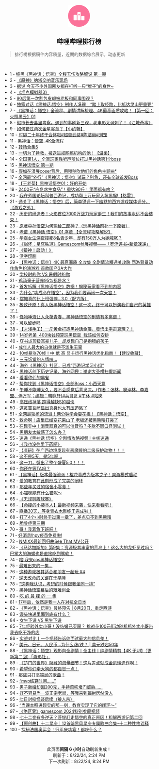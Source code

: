 <div align="center">
    <img src="./assets/icon_rank.png" alt="logo" />
    <h2>哔哩哔哩排行榜</h>
</div>

> 排行榜根据稿件内容质量，近期的数据综合展示，动态更新

<br />

<ul><li><span>1 - <a href=https://www.bilibili.com/BV114421U75X>纯黑《黑神话：悟空》全程无伤攻略解说&nbsp;第一期</a></span></li><li><span>2 - <a href=https://www.bilibili.com/BV18E4m1d7b7>《原神》纳塔交响音乐现场</a></span></li><li><span>3 - <a href=https://www.bilibili.com/BV124421U7Hp>据说&nbsp;今天不少外国网友都在打听一只“猴子”的身世~</a></span></li><li><span>4 - <a href=https://www.bilibili.com/BV1Qr421M7Xs>《坦克模拟器3》</a></span></li><li><span>5 - <a href=https://www.bilibili.com/BV1RE4m1R7Pm>90后第一次割包皮却被老板和同事围观？</a></span></li><li><span>6 - <a href=https://www.bilibili.com/BV1Gi421a74W>独家对话《黑神话:悟空》制作人冯骥｜“踏上取经路，比抵达灵山更重要”</a></span></li><li><span>7 - <a href=https://www.bilibili.com/BV17Z421K7ib>《黑神话：悟空》全流程、剧情讲解梳理、4K最高画质攻略！【第一回：火照黑云】01</a></span></li><li><span>8 - <a href=https://www.bilibili.com/BV1iy411e7dY>假市长去县里考察，遇到的事刷新三观，老电影太讽刺了！《江城奇事》</a></span></li><li><span>9 - <a href=https://www.bilibili.com/BV1h1421t7Fc>如何错过两次金星奖章？【小约翰】</a></span></li><li><span>10 - <a href=https://www.bilibili.com/BV1DH4y1c7JF>时隔二十年终于合体啦#超兽武装#陈洁丽#刘罡</a></span></li><li><span>11 - <a href=https://www.bilibili.com/BV1Jx4y14798>黑神话：悟空&nbsp;&nbsp;4K全流程</a></span></li><li><span>12 - <a href=https://www.bilibili.com/BV1SE4m1R7Uu>转场合集5</a></span></li><li><span>13 - <a href=https://www.bilibili.com/BV1pT421r7AZ>一切为了拯救，被送进戒网瘾机构的他！【温柔】</a></span></li><li><span>14 - <a href=https://www.bilibili.com/BV1vz421i7mM>全国第1人，全盲玩家靠听声辨位打过黑神话第1个boss</a></span></li><li><span>15 - <a href=https://www.bilibili.com/BV1KE4m197MV>黑神话悟空&nbsp;第一期</a></span></li><li><span>16 - <a href=https://www.bilibili.com/BV1Jz421i7w6>假如在漫展coser背后，用唢呐吹他们的角色主题曲²</a></span></li><li><span>17 - <a href=https://www.bilibili.com/BV1AS421d7be>全网最“外行”《黑神话：悟空》试玩？别急，还有全球首发Boss</a></span></li><li><span>18 - <a href=https://www.bilibili.com/BV1Uy411e7DW>【王老菊】黑神话悟空01：好的开始</a></span></li><li><span>19 - <a href=https://www.bilibili.com/BV1N4421f75Q>2400元“应急求生食品”！重达90斤！里面都有啥？</a></span></li><li><span>20 - <a href=https://www.bilibili.com/BV1aw4m1k7s1>我在外国论坛科普西游记，成功帮上万玩家入坑黑猴!【格雷】</a></span></li><li><span>21 - <a href=https://www.bilibili.com/BV1uz421B7ef>通关了《黑神话：悟空》后，简单锐评一下幽默的西方游戏媒体评分。【游戏之外】</a></span></li><li><span>22 - <a href=https://www.bilibili.com/BV1Gz421i7gF>历史的缔造者！火影首位7000万战力玩家诞生！我们的故事永远不会结束！</a></span></li><li><span>23 - <a href=https://www.bilibili.com/BV1e4421Z7je>原著中孙悟空为何输给二郎神？（玩黑神话前补一下原著）</a></span></li><li><span>24 - <a href=https://www.bilibili.com/BV1iy411i7ab>老戴《黑神话&nbsp;悟空》01&nbsp;序章&nbsp;【全流程攻略解说】</a></span></li><li><span>25 - <a href=https://www.bilibili.com/BV11U411U7Yo>华裔女生深夜撞死8名青少年，却有150万人为她喊冤？</a></span></li><li><span>26 - <a href=https://www.bilibili.com/BV1o4421Z7q4>《崩坏：星穹铁道》Gamescom参展视频——「罗浮评书•新章速递」</a></span></li><li><span>27 - <a href=https://www.bilibili.com/BV1BE4m1R7gW>《猿神！启动！》</a></span></li><li><span>28 - <a href=https://www.bilibili.com/BV1ir421K7he>活字印刷</a></span></li><li><span>29 - <a href=https://www.bilibili.com/BV1AE4m1d7XT>【黑神话：悟空】4K&nbsp;最高画质&nbsp;全收集&nbsp;全剧情流程通关攻略&nbsp;西游背景动作角色扮演游戏&nbsp;首款国产3A大作</a></span></li><li><span>30 - <a href=https://www.bilibili.com/BV1d4421Z7M8>学校时的你&nbsp;VS&nbsp;暑假时的你</a></span></li><li><span>31 - <a href=https://www.bilibili.com/BV1sn4y1f7wB>鸡汤毫无营养95%都是水？</a></span></li><li><span>32 - <a href=https://www.bilibili.com/BV1sH4y1c7Tw>首发拆解《黑神话悟空》数据！揭秘玩家看不到的内容</a></span></li><li><span>33 - <a href=https://www.bilibili.com/BV1CZ421T7kD>为什么“功成必在悟空”，因为我们要再闹一次天宫！</a></span></li><li><span>34 - <a href=https://www.bilibili.com/BV1nb421J7QS>摆摊真的比上班强嘛…3.0（配方版）</a></span></li><li><span>35 - <a href=https://www.bilibili.com/BV1Qf421q7pM>极致还原！真人版黑神话悟空！这一次，终于可以扮演我们自己的英雄了！</a></span></li><li><span>36 - <a href=https://www.bilibili.com/BV1RW42197C8>怪物唾液让人永葆青春，黑神话悟空的剧情有多离谱！</a></span></li><li><span>37 - <a href=https://www.bilibili.com/BV11xpUefE7X>可以留步吗</a></span></li><li><span>38 - <a href=https://www.bilibili.com/BV1xm42137M5>【才浅手工】一斤黄金打造黑神话金箍，竟悟出宇宙真理？！</a></span></li><li><span>39 - <a href=https://www.bilibili.com/BV1dw4m1r7Vs>14岁老弟&nbsp;&nbsp;400块钱预算玩黑悟空&nbsp;&nbsp;我该如何安排</a></span></li><li><span>40 - <a href=https://www.bilibili.com/BV1EHpSeHEVH>穿书成顶级富豪儿子，却发现自己是抱错的孩子</a></span></li><li><span>41 - <a href=https://www.bilibili.com/BV1Ei421a7dT>成年人最大的自律就是不滥生无辜</a></span></li><li><span>42 - <a href=https://www.bilibili.com/BV1iw4m1k7eL>10帧暴涨70帧！中&nbsp;低&nbsp;高&nbsp;显卡运行黑神话优化指南！【建议收藏】</a></span></li><li><span>43 - <a href=https://www.bilibili.com/BV1Sr421M7qt>三元饭堂的人情味...</a></span></li><li><span>44 - <a href=https://www.bilibili.com/BV1pE4m1d7N7>海外《黑神话》社区，已成“西游记学习小组”</a></span></li><li><span>45 - <a href=https://www.bilibili.com/BV1H2421Z7Ls>黑神话创下历史记录，海外网民：谢谢大圣横扫假新闻</a></span></li><li><span>46 - <a href=https://www.bilibili.com/BV1zH4y1c7Bo>看看你们的早餐</a></span></li><li><span>47 - <a href=https://www.bilibili.com/BV1f2W4efERc>帮你找到《黑神话悟空》全部Boss：小西天篇</a></span></li><li><span>48 - <a href=https://www.bilibili.com/BV1oZ421T795>午睡不能睡太久，要不会感觉后背发凉。(作者：张林、窦泽林、李嘉盟、俸万军；编辑：韩咏轩)#兵哥哥&nbsp;#午休&nbsp;#站岗</a></span></li><li><span>49 - <a href=https://www.bilibili.com/BV1ar421M7KY>高压线掉落&nbsp;跑得越快S的越快</a></span></li><li><span>50 - <a href=https://www.bilibili.com/BV12Z421N7RH>这灵吉菩萨显出真身也太有压迫感了</a></span></li><li><span>51 - <a href=https://www.bilibili.com/BV1bbW4eGEsY>全网最轮椅的流派！两分钟学会耍花棍！【黑神话：悟空】</a></span></li><li><span>52 - <a href=https://www.bilibili.com/BV1yS421X7B4>救命啊！店里已经变花果山了&nbsp;老板还被黑熊精打哭了</a></span></li><li><span>53 - <a href=https://www.bilibili.com/BV1Zw4m1k7mZ>在现实中！消音器真的可以消音吗？多款不同口径测试！</a></span></li><li><span>54 - <a href=https://www.bilibili.com/BV1L142187LH>男朋友太敏感了怎么办？</a></span></li><li><span>55 - <a href=https://www.bilibili.com/BV1yBW4eNExA>速通《黑神话&nbsp;悟空》全剧情攻略视频&nbsp;I&nbsp;主线速通</a></span></li><li><span>56 - <a href=https://www.bilibili.com/BV1wm42137cM>《我也没往里下药啊》</a></span></li><li><span>57 - <a href=https://www.bilibili.com/BV1X1421479j>【凛研】在广西边境发现有恶魔瞳的二级保护动物！！！</a></span></li><li><span>58 - <a href=https://www.bilibili.com/BV1Yy411e7M5>这不是5天，是5年啊...</a></span></li><li><span>59 - <a href=https://www.bilibili.com/BV12E421w7yF>这一刀，劈出了整个盛夏5.0！！！</a></span></li><li><span>60 - <a href=https://www.bilibili.com/BV1y4WneEEMi>你还在等TA吗？</a></span></li><li><span>61 - <a href=https://www.bilibili.com/BV1s7WteBEmp>【黑神话】版本最强流派！棍花竟成为版本之子！爽游模式启动</a></span></li><li><span>62 - <a href=https://www.bilibili.com/BV19uWpeBEh2>爱的教育在此刻形成了完美的闭环</a></span></li><li><span>63 - <a href=https://www.bilibili.com/BV1KKWWehEzQ>那些年买过的宿舍小零食！</a></span></li><li><span>64 - <a href=https://www.bilibili.com/BV12vpCeEEDA>小猫咪能有什么错呢～</a></span></li><li><span>65 - <a href=https://www.bilibili.com/BV1Fx4y147yZ>《无规则版球赛》</a></span></li><li><span>66 - <a href=https://www.bilibili.com/BV1zf421v7sK>【命硬的小裴本人】最新视频来袭，快来看看吧！</a></span></li><li><span>67 - <a href=https://www.bilibili.com/BV1Nz421i7S2>直播30天，等身青衣木雕终于完成啦！</a></span></li><li><span>68 - <a href=https://www.bilibili.com/BV1Qz421i7JU>打了4个小时终于过第一章了，差点见不到黑熊精</a></span></li><li><span>69 - <a href=https://www.bilibili.com/BV1gE421w7M6>脆骨症第三期</a></span></li><li><span>70 - <a href=https://www.bilibili.com/BV1Hi421a74W>哥！我着急下班呀！</a></span></li><li><span>71 - <a href=https://www.bilibili.com/BV1uf421B7pu>好消息!hpv疫苗免费啦!</a></span></li><li><span>72 - <a href=https://www.bilibili.com/BV1Br421M7ZV>NMIXX最新回归曲See&nbsp;That&nbsp;MV公开</a></span></li><li><span>73 - <a href=https://www.bilibili.com/BV1nU411S7mV>《马达加斯加》第9集：资源极其丰富的荒岛上！这么大的龙虾见过吗？巴掌大的海螺也是直接吃到嘴软！</a></span></li><li><span>74 - <a href=https://www.bilibili.com/BV1SW421X7Lk>啥!我来cos黑神话悟空?</a></span></li><li><span>75 - <a href=https://www.bilibili.com/BV1Nf421B7NP>最难出来的一集...</a></span></li><li><span>76 - <a href=https://www.bilibili.com/BV12S411w71J>这种游戏极其适合和朋友一起玩&nbsp;#4</a></span></li><li><span>77 - <a href=https://www.bilibili.com/BV1dz421v7Z1>逆天改命的关键在于早睡</a></span></li><li><span>78 - <a href=https://www.bilibili.com/BV1FbpyeGEdQ>“这狗我认识，考研的时候跟我坐同一排”</a></span></li><li><span>79 - <a href=https://www.bilibili.com/BV131421t7Bj>黑神话悟空幕后的艰难创业</a></span></li><li><span>80 - <a href=https://www.bilibili.com/BV1Px4y1s7fg>吃&nbsp;的&nbsp;最&nbsp;撑&nbsp;的&nbsp;一&nbsp;集</a></span></li><li><span>81 - <a href=https://www.bilibili.com/BV1SE4m1R7gy>17年后，依然是我一人在对抗全日本</a></span></li><li><span>82 - <a href=https://www.bilibili.com/BV1oH4y1c7Kk>《黑神话：悟空》最终预告&nbsp;|&nbsp;8月20日，重走西游</a></span></li><li><span>83 - <a href=https://www.bilibili.com/BV1Sy411e7MY>馒头快递里面到底有什么？</a></span></li><li><span>84 - <a href=https://www.bilibili.com/BV1ez421i7BF>女生下课&nbsp;VS&nbsp;男生下课</a></span></li><li><span>85 - <a href=https://www.bilibili.com/BV1aw4m1k7zX>7年经验外卖小哥！没结婚已买房？&nbsp;挑战花100元街边随机抓外卖小哥带我去吃干净的店</a></span></li><li><span>86 - <a href=https://www.bilibili.com/BV1ST421k7LP>实战对比丨一个视频告诉你面试最大的信息差！</a></span></li><li><span>87 - <a href=https://www.bilibili.com/BV1ub421J7jv>美元、日元、人民币…为什么涨/跌？&nbsp;|&nbsp;美元跌宕50年</a></span></li><li><span>88 - <a href=https://www.bilibili.com/BV1RuWpezE7h>《黑神话：悟空》观影向全剧情丨全主线丨纯剧情精剪【4K&nbsp;无UI】（更新第二回）「游影社」</a></span></li><li><span>89 - <a href=https://www.bilibili.com/BV1eZ421N7WG>《楚门的世界》隐藏的海量细节！这片差点就成金凯瑞遗作啊！</a></span></li><li><span>90 - <a href=https://www.bilibili.com/BV1G8pmeTE5u>希望你们牵大狗的都自觉一点！</a></span></li><li><span>91 - <a href=https://www.bilibili.com/BV14EpZe4Efk>那些只打高端局的歌曲！</a></span></li><li><span>92 - <a href=https://www.bilibili.com/BV1Df421v72p>“mvp结算时间......”</a></span></li><li><span>93 - <a href=https://www.bilibili.com/BV1h2421Z7gE>男子新婚却因200元，手持菜叨堵门威胁……</a></span></li><li><span>94 - <a href=https://www.bilibili.com/BV1fm421g7fN>好不容易当一波正宗老鼠，等我来到辐射居然没人</a></span></li><li><span>95 - <a href=https://www.bilibili.com/BV1aS421X72z>七日封校怪谈后续（狼人杀）</a></span></li><li><span>96 - <a href=https://www.bilibili.com/BV1Bz421i7nD>“当课本照进现实的那一刻，教育实现了它的闭环～”</a></span></li><li><span>97 - <a href=https://www.bilibili.com/BV14E421w7HN>《绝区零》gamescom&nbsp;2024特别参展视频</a></span></li><li><span>98 - <a href=https://www.bilibili.com/BV1RZ421T7ds>七十二变有多逆天？菩提赶走悟空的真正原因！粗解西游记第二回</a></span></li><li><span>99 - <a href=https://www.bilibili.com/BV1vkp2e3Ekh>【原创曲】十二星座｜12首暗黑风星座专属歌曲合集-十二种性格诠释</a></span></li><li><span>100 - <a href=https://www.bilibili.com/BV11M4m1y7Sz>探秘法国奥运会！冠军庆功宴！都吃什么？</a></span></li></ul>

<br />

<p align=center>此页面<b>间隔 6 小时</b>自动刷新生成！<br>刷新于：8/22/24, 2:24 PM<br>下一次刷新：8/22/24, 8:24 PM</p>